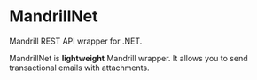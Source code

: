 MandrillNet
===========

Mandrill REST API wrapper for .NET.

MandrillNet is **lightweight** Mandrill wrapper. It allows you to send transactional emails with attachments.